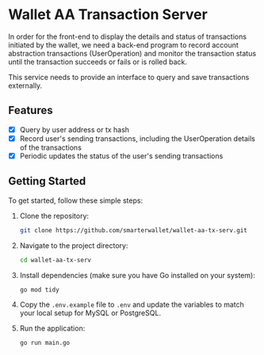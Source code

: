 # Wallet AA Transaction Server

In order for the front-end to display the details and status of transactions initiated by the wallet, we need a back-end program to record account abstraction transactions (UserOperation) and monitor the transaction status until the transaction succeeds or fails or is rolled back.

This service needs to provide an interface to query and save transactions externally.

## Features

- [x] Query by user address or tx hash
- [x] Record user's sending transactions, including the UserOperation details of the transactions
- [x] Periodic updates the status of the user's sending transactions

## Getting Started

To get started, follow these simple steps:

1. Clone the repository:
   ```bash
   git clone https://github.com/smarterwallet/wallet-aa-tx-serv.git
   ```

2. Navigate to the project directory:
   ```bash
   cd wallet-aa-tx-serv
   ```

3. Install dependencies (make sure you have Go installed on your system):
   ```bash
   go mod tidy
   ```

4. Copy the `.env.example` file to `.env` and update the variables to match your local setup for MySQL or PostgreSQL.

5. Run the application:
   ```bash
   go run main.go
   ```